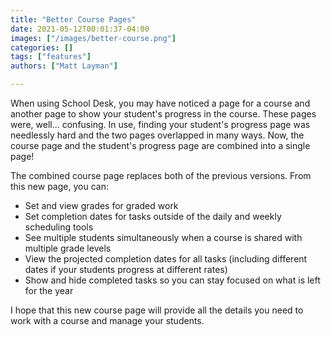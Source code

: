 ```yaml
---
title: "Better Course Pages"
date: 2021-05-12T00:01:37-04:00
images: ["/images/better-course.png"]
categories: []
tags: ["features"]
authors: ["Matt Layman"]

---
```


When using School Desk,
you may have noticed
a page for a course
and another page
to show your student's progress
in the course.
These pages were, well... confusing.
In use,
finding your student's progress page was needlessly hard
and the two pages overlapped
in many ways.
Now, the course page and the student's progress page are combined
into a single page!

The combined course page replaces both
of the previous versions.
From this new page,
you can:

* Set and view grades for graded work
* Set completion dates for tasks outside of the daily and weekly scheduling tools
* See multiple students simultaneously
  when a course is shared
  with multiple grade levels
* View the projected completion dates for all tasks
  (including different dates if your students progress at different rates)
* Show and hide completed tasks
  so you can stay focused
  on what is left for the year

I hope that this new course page will provide all the details you need
to work with a course
and manage your students.
